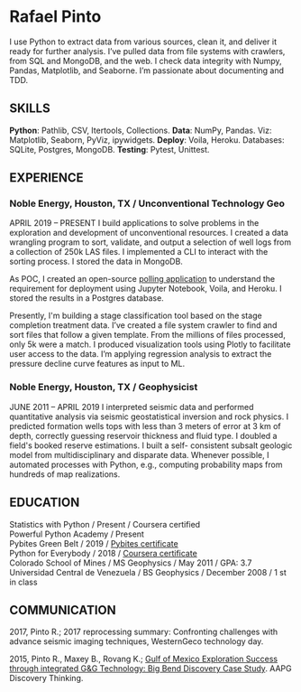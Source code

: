 # Rafael Pinto

I use Python to extract data from various sources, clean it, and deliver it ready for further analysis. I’ve
pulled data from file systems with crawlers, from SQL and MongoDB, and the web. I check data integrity
with Numpy, Pandas, Matplotlib, and Seaborne. I’m passionate about documenting and TDD.

## SKILLS
**Python**: Pathlib, CSV, Itertools, Collections. **Data**: NumPy, Pandas. Viz: Matplotlib, Seaborn, PyViz,
ipywidgets. **Deploy**: Voila, Heroku. Databases: SQLite, Postgres, MongoDB. **Testing**: Pytest, Unittest.

## EXPERIENCE
### Noble Energy, Houston, TX / Unconventional Technology Geo
APRIL 2019 – PRESENT
I build applications to solve problems in the exploration and development of unconventional resources. I
created a data wrangling program to sort, validate, and output a selection of well logs from a collection
of 250k LAS files. I implemented a CLI to interact with the sorting process. I stored the data in MongoDB.

As POC, I created an open-source [polling application](http://destination-polling.herokuapp.com/) to understand the requirement for deployment
using Jupyter Notebook, Voila, and Heroku. I stored the results in a Postgres database.

Presently, I'm building a stage classification tool based on the stage completion treatment data. I’ve
created a file system crawler to find and sort files that follow a given template. From the millions of files
processed, only 5k were a match. I produced visualization tools using Plotly to facilitate user access to
the data. I’m applying regression analysis to extract the pressure decline curve features as input to ML.

### Noble Energy, Houston, TX / Geophysicist
JUNE 2011 – APRIL 2019
I interpreted seismic data and performed quantitative analysis via seismic geostatistical inversion and
rock physics. I predicted formation wells tops with less than 3 meters of error at 3 km of depth, correctly
guessing reservoir thickness and fluid type. I doubled a field's booked reserve estimations. I built a self-
consistent subsalt geologic model from multidisciplinary and disparate data. Whenever possible, I
automated processes with Python, e.g., computing probability maps from hundreds of map realizations.

## EDUCATION
Statistics with Python / Present / Coursera certified <br/>
Powerful Python Academy / Present <br/>
Pybites Green Belt / 2019 / [Pybites certificate](https://codechalleng.es/badge/08a71b66-7d8c-4533-aa20-20a8ee53ab97) <br/>
Python for Everybody / 2018 / [Coursera certificate](https://www.coursera.org/account/accomplishments/specialization/certificate/W85M5WJNLFQK) <br/>
Colorado School of Mines / MS Geophysics / May 2011 / GPA: 3.7 <br/>
Universidad Central de Venezuela / BS Geophysics / December 2008 / 1 st in class

## COMMUNICATION
2017, Pinto R.; 2017 reprocessing summary: Confronting challenges with advance seismic imaging
techniques, WesternGeco technology day.

2015, Pinto R., Maxey B., Rovang K.; [Gulf of Mexico Exploration Success through integrated G&G
Technology: Big Bend Discovery Case Study](http://www.searchanddiscovery.com/abstracts/html/2015/90216ace/abstracts/2146883-01.html). AAPG Discovery Thinking.
